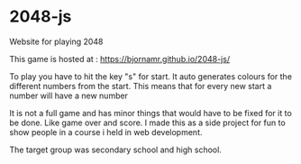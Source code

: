 # 2048-js
Website for playing 2048

This game is hosted at : https://bjornamr.github.io/2048-js/

To play you have to hit the key "s" for start. 
It auto generates colours for the different numbers from the start. This means that for every new start a number will have a new number


It is not a full game and has minor things that would have to be fixed for it to be done. Like game over and score. 
I made this as a side project for fun to show people in a course i held in web development. 

The target group was secondary school and high school.


